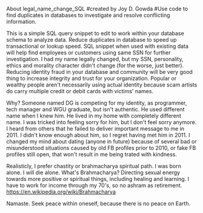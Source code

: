 About legal_name_change_SQL
#created by Joy D. Gowda
#Use code to find duplicates in databases to investigate and resolve conflicting information.

This is a simple SQL query snippet to edit to work within your database schema to analyze data.
Reduce duplicates in database to speed up transactional or lookup speed.
SQL snippet when used with existing data will help find employees or customers using same SSN for further investigation.
I had my name legally changed, but my SSN, personality, ethics and morality character didn't change (for the worse, just better).
Reducing identity fraud in your database and community will be very good thing to increase integrity and trust for your organization.
Popular or wealthy people aren't necessarily using actual identity because scam artists do carry multiple credit or debit cards with victims' names.

Why? Someone named DG is competing for my identity, as programmer, tech manager and WGU graduate, but isn't authentic. He used different name when I knew him. He lived in my home with completely different name. I was tricked into feeling sorry for him, but I don't feel sorry anymore. I heard from others that he failed to deliver important message to me in 2011. I didn't know enough about him, so I regret having met him in 2011. I changed my mind about dating (anyone in future) because of several bad or misunderstood situations caused by old FB profiles prior to 2010, or fake FB profiles still open, that won't result in me being trated with kindness. 

Realisticly, I prefer chastity or brahmacharya spiritual path. 
I was born alone. I will die alone. 
What's Brahmacharya? 
Directing sexual energy towards more positive or spiritual things, including healing and learning. 
I have to work for income through my 70's, so no ashram as retirement. 
https://en.wikipedia.org/wiki/Brahmacharya

Namaste. Seek peace within oneself, because there is no peace on Earth.
